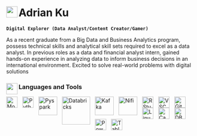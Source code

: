 # <img align = "left" width = "30px" src = "https://cdn.jsdelivr.net/gh/devicons/devicon/icons/drupal/drupal-original.svg"> Adrian Ku

**`Digital Explorer (Data Analyst/Content Creator/Gamer)`**

As a recent graduate from a Big Data and Business Analytics program, possess technical skills and analytical skill sets required to excel as a data analyst. In previous roles as a data and financial analyst intern, gained hands-on experience in analyzing data to inform business decisions in an international environment. Excited to solve real-world problems with digital solutions

### <img align = "left" width = "30px" src = "https://user-images.githubusercontent.com/118182900/224840048-246a5a06-4abb-4be2-820c-318aeb564e5f.png"> Languages and Tools

<img align="left" alt="MongoDB" width="30px" style="padding-right:10px;" 
src="https://cdn.jsdelivr.net/gh/devicons/devicon/icons/mongodb/mongodb-original.svg" />
<img align="left" alt="Python" width="30px" style="padding-right:10px;" src="https://cdn.jsdelivr.net/gh/devicons/devicon/icons/python/python-original.svg" />
<img align="left" alt="Pyspark" width="50px" style="padding-right:10px;" src="https://upload.wikimedia.org/wikipedia/commons/f/f3/Apache_Spark_logo.svg" />
<img align="left" alt="Databricks" width="75px" style="padding-right:10px;" src="https://upload.wikimedia.org/wikipedia/commons/6/63/Databricks_Logo.png" />
<img align="left" alt="Kafka" width="50px" style="padding-right:10px;" src="https://cdn.jsdelivr.net/gh/devicons/devicon/icons/apachekafka/apachekafka-original-wordmark.svg" />
<img align="left" alt="Nifi" width="50px" style="padding-right:10px;" src="https://upload.wikimedia.org/wikipedia/commons/f/ff/Apache-nifi-logo.svg" />
<img align="left" alt="RStudio" width="30px" style="padding-right:10px;" src="https://cdn.jsdelivr.net/gh/devicons/devicon/icons/rstudio/rstudio-original.svg" />
<img align="left" alt="VSCode" width="30px" style="padding-right:10px;" src="https://cdn.jsdelivr.net/gh/devicons/devicon/icons/vscode/vscode-original.svg" />
<img align="left" alt="Git" width="30px" style="padding-right:10px;" src="https://cdn.jsdelivr.net/gh/devicons/devicon/icons/git/git-original.svg" />
<img align="left" alt="Linux" width="30px" style="padding-right:10px;" src="https://cdn.jsdelivr.net/gh/devicons/devicon/icons/linux/linux-original.svg" />
<img align="left" alt="Canva" width="30px" style="padding-right:10px;" src="https://cdn.jsdelivr.net/gh/devicons/devicon/icons/canva/canva-original.svg" />
<img align="left" alt="DBeaver" width="30px" style="padding-right:10px;" src="https://upload.wikimedia.org/wikipedia/commons/b/b5/DBeaver_logo.svg" />
<img align="left" alt="PowerBI" width="30px" style="padding-right:10px;" src="https://upload.wikimedia.org/wikipedia/commons/c/cf/New_Power_BI_Logo.svg" />
<img align="left" alt="Tableau" width="30px" style="padding-right:10px;" src="https://upload.wikimedia.org/wikipedia/commons/4/42/TableauLogo.jpg" />

<br />

#


